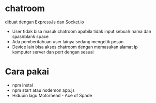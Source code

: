 # chatroom
dibuat dengan ExpressJs dan Socket.io

- User tidak bisa masuk chatroom apabila tidak input sebuah nama dan spasi/blank space
- Ada pemberitahuan user lainya sedang mengetik pesan
- Device lain bisa akses chatroom dengan memasukan alamat ip komputer server dan port dengan sesuai


# Cara pakai

- npm instal
- npm start atau nodemon app.js 
- Hidupin lagu Motorhead - Ace of Spade
